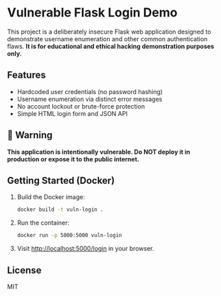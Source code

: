 # Vulnerable Flask Login Demo

This project is a deliberately insecure Flask web application designed to demonstrate username enumeration and other common authentication flaws. **It is for educational and ethical hacking demonstration purposes only.**

## Features
- Hardcoded user credentials (no password hashing)
- Username enumeration via distinct error messages
- No account lockout or brute-force protection
- Simple HTML login form and JSON API

## 🚨 Warning
**This application is intentionally vulnerable. Do NOT deploy it in production or expose it to the public internet.**

## Getting Started (Docker)

1. Build the Docker image:
   ```sh
   docker build -t vuln-login .
   ```
2. Run the container:
   ```sh
   docker run -p 5000:5000 vuln-login
   ```
3. Visit [http://localhost:5000/login](http://localhost:5000/login) in your browser.

## License
MIT

